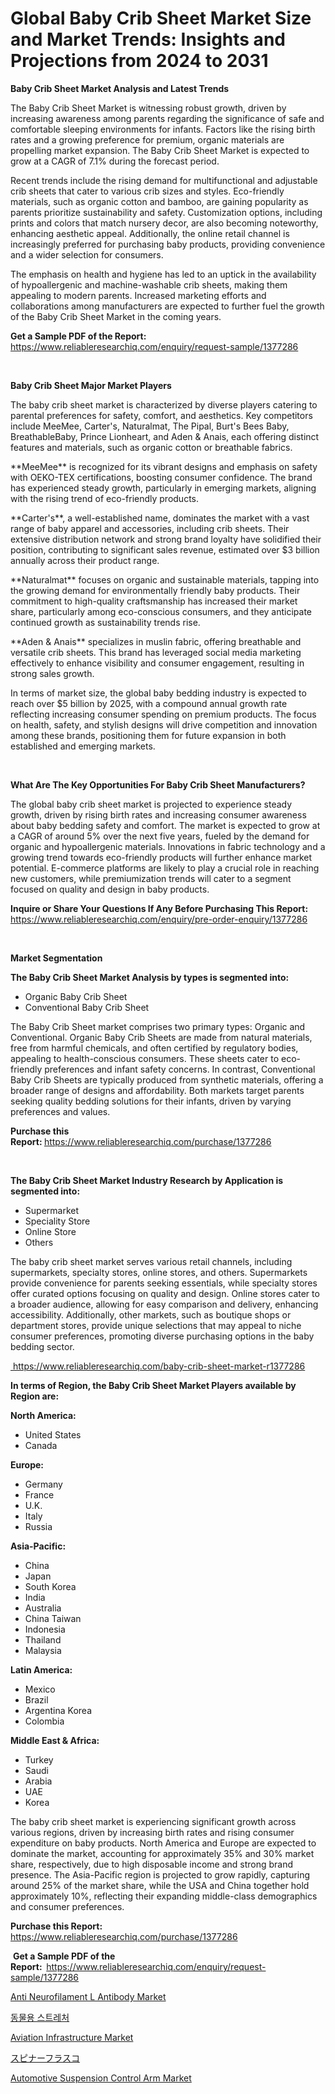 <p><h1>Global Baby Crib Sheet Market Size and Market Trends: Insights and Projections from 2024 to 2031</h1></p><p><strong>Baby Crib Sheet Market Analysis and Latest Trends</strong></p>
<p><p>The Baby Crib Sheet Market is witnessing robust growth, driven by increasing awareness among parents regarding the significance of safe and comfortable sleeping environments for infants. Factors like the rising birth rates and a growing preference for premium, organic materials are propelling market expansion. The Baby Crib Sheet Market is expected to grow at a CAGR of 7.1% during the forecast period. </p><p>Recent trends include the rising demand for multifunctional and adjustable crib sheets that cater to various crib sizes and styles. Eco-friendly materials, such as organic cotton and bamboo, are gaining popularity as parents prioritize sustainability and safety. Customization options, including prints and colors that match nursery decor, are also becoming noteworthy, enhancing aesthetic appeal. Additionally, the online retail channel is increasingly preferred for purchasing baby products, providing convenience and a wider selection for consumers. </p><p>The emphasis on health and hygiene has led to an uptick in the availability of hypoallergenic and machine-washable crib sheets, making them appealing to modern parents. Increased marketing efforts and collaborations among manufacturers are expected to further fuel the growth of the Baby Crib Sheet Market in the coming years.</p></p>
<p><strong>Get a Sample PDF of the Report:&nbsp;</strong> <a href="https://www.reliableresearchiq.com/enquiry/request-sample/1377286?utm_campaign=1102&utm_medium=2&utm_source=Github&utm_content=ia&utm_term=24102024&utm_id=baby-crib-sheet">https://www.reliableresearchiq.com/enquiry/request-sample/1377286</a></p>
<p>&nbsp;</p>
<p><strong>Baby Crib Sheet Major Market Players</strong></p>
<p><p>The baby crib sheet market is characterized by diverse players catering to parental preferences for safety, comfort, and aesthetics. Key competitors include MeeMee, Carter's, Naturalmat, The Pipal, Burt's Bees Baby, BreathableBaby, Prince Lionheart, and Aden & Anais, each offering distinct features and materials, such as organic cotton or breathable fabrics.</p><p>**MeeMee** is recognized for its vibrant designs and emphasis on safety with OEKO-TEX certifications, boosting consumer confidence. The brand has experienced steady growth, particularly in emerging markets, aligning with the rising trend of eco-friendly products. </p><p>**Carter's**, a well-established name, dominates the market with a vast range of baby apparel and accessories, including crib sheets. Their extensive distribution network and strong brand loyalty have solidified their position, contributing to significant sales revenue, estimated over $3 billion annually across their product range. </p><p>**Naturalmat** focuses on organic and sustainable materials, tapping into the growing demand for environmentally friendly baby products. Their commitment to high-quality craftsmanship has increased their market share, particularly among eco-conscious consumers, and they anticipate continued growth as sustainability trends rise.</p><p>**Aden & Anais** specializes in muslin fabric, offering breathable and versatile crib sheets. This brand has leveraged social media marketing effectively to enhance visibility and consumer engagement, resulting in strong sales growth. </p><p>In terms of market size, the global baby bedding industry is expected to reach over $5 billion by 2025, with a compound annual growth rate reflecting increasing consumer spending on premium products. The focus on health, safety, and stylish designs will drive competition and innovation among these brands, positioning them for future expansion in both established and emerging markets.</p></p>
<p>&nbsp;</p>
<p><strong>What Are The Key Opportunities For Baby Crib Sheet Manufacturers?</strong></p>
<p><p>The global baby crib sheet market is projected to experience steady growth, driven by rising birth rates and increasing consumer awareness about baby bedding safety and comfort. The market is expected to grow at a CAGR of around 5% over the next five years, fueled by the demand for organic and hypoallergenic materials. Innovations in fabric technology and a growing trend towards eco-friendly products will further enhance market potential. E-commerce platforms are likely to play a crucial role in reaching new customers, while premiumization trends will cater to a segment focused on quality and design in baby products.</p></p>
<p><strong>Inquire or Share Your Questions If Any Before Purchasing This Report:</strong> <a href="https://www.reliableresearchiq.com/enquiry/pre-order-enquiry/1377286?utm_campaign=1102&utm_medium=2&utm_source=Github&utm_content=ia&utm_term=24102024&utm_id=baby-crib-sheet">https://www.reliableresearchiq.com/enquiry/pre-order-enquiry/1377286</a></p>
<p>&nbsp;</p>
<p><strong>Market Segmentation</strong></p>
<p><strong>The Baby Crib Sheet Market Analysis by types is segmented into:</strong></p>
<p><ul><li>Organic Baby Crib Sheet</li><li>Conventional Baby Crib Sheet</li></ul></p>
<p><p>The Baby Crib Sheet market comprises two primary types: Organic and Conventional. Organic Baby Crib Sheets are made from natural materials, free from harmful chemicals, and often certified by regulatory bodies, appealing to health-conscious consumers. These sheets cater to eco-friendly preferences and infant safety concerns. In contrast, Conventional Baby Crib Sheets are typically produced from synthetic materials, offering a broader range of designs and affordability. Both markets target parents seeking quality bedding solutions for their infants, driven by varying preferences and values.</p></p>
<p><strong>Purchase this Report:&nbsp;</strong><a href="https://www.reliableresearchiq.com/purchase/1377286?utm_campaign=1102&utm_medium=2&utm_source=Github&utm_content=ia&utm_term=24102024&utm_id=baby-crib-sheet">https://www.reliableresearchiq.com/purchase/1377286</a></p>
<p>&nbsp;</p>
<p><strong>The Baby Crib Sheet Market Industry Research by Application is segmented into:</strong></p>
<p><ul><li>Supermarket</li><li>Speciality Store</li><li>Online Store</li><li>Others</li></ul></p>
<p><p>The baby crib sheet market serves various retail channels, including supermarkets, specialty stores, online stores, and others. Supermarkets provide convenience for parents seeking essentials, while specialty stores offer curated options focusing on quality and design. Online stores cater to a broader audience, allowing for easy comparison and delivery, enhancing accessibility. Additionally, other markets, such as boutique shops or department stores, provide unique selections that may appeal to niche consumer preferences, promoting diverse purchasing options in the baby bedding sector.</p></p>
<p><a href="https://www.reliableresearchiq.com/baby-crib-sheet-market-r1377286?utm_campaign=1102&utm_medium=2&utm_source=Github&utm_content=ia&utm_term=24102024&utm_id=baby-crib-sheet">&nbsp;https://www.reliableresearchiq.com/baby-crib-sheet-market-r1377286</a></p>
<p><strong>In terms of Region, the Baby Crib Sheet Market Players available by Region are:</strong></p>
<p>
    <p> <strong> North America: </strong>
        <ul>
            <li>United States</li>
            <li>Canada</li>
        </ul>
        </p> 
    <p> <strong> Europe: </strong>
        <ul>
            <li>Germany</li>
            <li>France</li>
            <li>U.K.</li>
            <li>Italy</li>
            <li>Russia</li>
        </ul>
        </p> 
    <p> <strong> Asia-Pacific: </strong>
        <ul>
            <li>China</li>
            <li>Japan</li>
            <li>South Korea</li>
            <li>India</li>
            <li>Australia</li>
            <li>China Taiwan</li>
            <li>Indonesia</li>
            <li>Thailand</li>
            <li>Malaysia</li>
        </ul>
        </p> 
    <p> <strong> Latin America: </strong>
        <ul>
            <li>Mexico</li>
            <li>Brazil</li>
            <li>Argentina Korea</li>
            <li>Colombia</li>
        </ul>
        </p> 
    <p> <strong> Middle East & Africa: </strong>
        <ul>
            <li>Turkey</li>
            <li>Saudi</li>
            <li>Arabia</li>
            <li>UAE</li>
            <li>Korea</li>
        </ul>
    </p>
    </p>
<p><p>The baby crib sheet market is experiencing significant growth across various regions, driven by increasing birth rates and rising consumer expenditure on baby products. North America and Europe are expected to dominate the market, accounting for approximately 35% and 30% market share, respectively, due to high disposable income and strong brand presence. The Asia-Pacific region is projected to grow rapidly, capturing around 25% of the market share, while the USA and China together hold approximately 10%, reflecting their expanding middle-class demographics and consumer preferences.</p></p>
<p><strong>Purchase this Report: </strong><a href="https://www.reliableresearchiq.com/purchase/1377286?utm_campaign=1102&utm_medium=2&utm_source=Github&utm_content=ia&utm_term=24102024&utm_id=baby-crib-sheet">https://www.reliableresearchiq.com/purchase/1377286</a></p>
<p>&nbsp;<strong>Get a Sample PDF of the Report:&nbsp;&nbsp;</strong><a href="https://www.reliableresearchiq.com/enquiry/request-sample/1377286?utm_campaign=1102&utm_medium=2&utm_source=Github&utm_content=ia&utm_term=24102024&utm_id=baby-crib-sheet">https://www.reliableresearchiq.com/enquiry/request-sample/1377286</a></p>
<p><strong></strong></p>
<p><p><a href="https://github.com/ibbiechinotit/Market-Research-Report-List-1/blob/main/anti-neurofilament-l-antibody-market.md?utm_campaign=1102&utm_medium=2&utm_source=Github&utm_content=ia&utm_term=24102024&utm_id=baby-crib-sheet">Anti Neurofilament L Antibody Market</a></p><p><a href="https://github.com/laholand/Market-Research-Report-List-6/blob/main/594870920284.md?utm_campaign=1102&utm_medium=2&utm_source=Github&utm_content=ia&utm_term=24102024&utm_id=baby-crib-sheet">동물용 스트레처</a></p><p><a href="https://issuu.com/reportprime-2/docs/aviation-infrastructure-market-size_2ba2c7c5148d60?utm_campaign=1102&utm_medium=2&utm_source=Github&utm_content=ia&utm_term=24102024&utm_id=baby-crib-sheet">Aviation Infrastructure Market</a></p><p><a href="https://github.com/mohamedbakry57/Market-Research-Report-List-6/blob/main/520108719994.md?utm_campaign=1102&utm_medium=2&utm_source=Github&utm_content=ia&utm_term=24102024&utm_id=baby-crib-sheet">スピナーフラスコ</a></p><p><a href="https://github.com/hegwervaemeruk/Market-Research-Report-List-1/blob/main/automotive-suspension-control-arm-market.md?utm_campaign=1102&utm_medium=2&utm_source=Github&utm_content=ia&utm_term=24102024&utm_id=baby-crib-sheet">Automotive Suspension Control Arm Market</a></p></p>